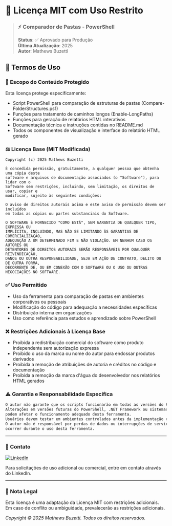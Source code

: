 # 📜 Licença MIT com Uso Restrito

> ### ⚡ Comparador de Pastas - PowerShell
> **Status**: ✅ Aprovado para Produção  
> **Última Atualização**: 2025  
> **Autor**: Mathews Buzetti

## 🔐 Termos de Uso

### 📑 Escopo do Conteúdo Protegido
Esta licença protege especificamente:
- Script PowerShell para comparação de estruturas de pastas (Compare-FolderStructures.ps1)
- Funções para tratamento de caminhos longos (Enable-LongPaths)
- Funções para geração de relatórios HTML interativos
- Documentação técnica e instruções contidas no README.md
- Todos os componentes de visualização e interface do relatório HTML gerado

### ⚖️ Licença Base (MIT Modificada)
```
Copyright (c) 2025 Mathews Buzetti

É concedida permissão, gratuitamente, a qualquer pessoa que obtenha uma cópia deste 
software e arquivos de documentação associados (o "Software"), para lidar com o 
Software sem restrições, incluindo, sem limitação, os direitos de usar, copiar e 
modificar, sujeito às seguintes condições:

O aviso de direitos autorais acima e este aviso de permissão devem ser incluídos 
em todas as cópias ou partes substanciais do Software.

O SOFTWARE É FORNECIDO "COMO ESTÁ", SEM GARANTIA DE QUALQUER TIPO, EXPRESSA OU 
IMPLÍCITA, INCLUINDO, MAS NÃO SE LIMITANDO ÀS GARANTIAS DE COMERCIALIZAÇÃO, 
ADEQUAÇÃO A UM DETERMINADO FIM E NÃO VIOLAÇÃO. EM NENHUM CASO OS AUTORES OU 
DETENTORES DE DIREITOS AUTORAIS SERÃO RESPONSÁVEIS POR QUALQUER REIVINDICAÇÃO, 
DANOS OU OUTRA RESPONSABILIDADE, SEJA EM AÇÃO DE CONTRATO, DELITO OU DE OUTRA FORMA, 
DECORRENTE DE, OU EM CONEXÃO COM O SOFTWARE OU O USO OU OUTRAS NEGOCIAÇÕES NO SOFTWARE.
```

### ✅ Uso Permitido
- Uso da ferramenta para comparação de pastas em ambientes corporativos ou pessoais
- Modificação do código para adequação a necessidades específicas
- Distribuição interna em organizações
- Uso como referência para estudos e aprendizado sobre PowerShell

### ❌ Restrições Adicionais à Licença Base
- Proibida a redistribuição comercial do software como produto independente sem autorização expressa
- Proibido o uso da marca ou nome do autor para endossar produtos derivados
- Proibida a remoção de atribuições de autoria e créditos no código e documentação
- Proibida a remoção da marca d'água do desenvolvedor nos relatórios HTML gerados

### ⚠️ Garantia e Responsabilidade Específica
```markdown
O autor não garante que os scripts funcionarão em todas as versões do PowerShell ou Windows.
Alterações em versões futuras do PowerShell, .NET Framework ou sistemas operacionais Windows
podem afetar o funcionamento adequado desta ferramenta.
Usuários devem testar em ambientes controlados antes da implementação completa.
O autor não é responsável por perdas de dados ou interrupções de serviço que possam
ocorrer durante o uso desta ferramenta.
```

---

### 📧 Contato
[![LinkedIn](https://img.shields.io/badge/LinkedIn-Mathews_Buzetti-blue)](https://www.linkedin.com/in/mathewsbuzetti)

Para solicitações de uso adicional ou comercial, entre em contato através do LinkedIn.

---

### 📝 Nota Legal
Esta licença é uma adaptação da Licença MIT com restrições adicionais. Em caso de conflito ou ambiguidade, prevalecerão as restrições adicionais.

*Copyright © 2025 Mathews Buzetti. Todos os direitos reservados.*
